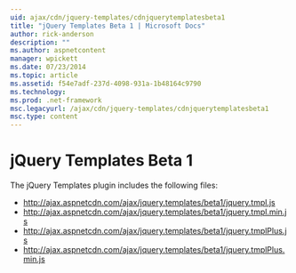 ```yaml
---
uid: ajax/cdn/jquery-templates/cdnjquerytemplatesbeta1
title: "jQuery Templates Beta 1 | Microsoft Docs"
author: rick-anderson
description: ""
ms.author: aspnetcontent
manager: wpickett
ms.date: 07/23/2014
ms.topic: article
ms.assetid: f54e7adf-237d-4098-931a-1b48164c9790
ms.technology: 
ms.prod: .net-framework
msc.legacyurl: /ajax/cdn/jquery-templates/cdnjquerytemplatesbeta1
msc.type: content
---
```

jQuery Templates Beta 1
====================
The jQuery Templates plugin includes the following files:

- http://ajax.aspnetcdn.com/ajax/jquery.templates/beta1/jquery.tmpl.js
- http://ajax.aspnetcdn.com/ajax/jquery.templates/beta1/jquery.tmpl.min.js
- http://ajax.aspnetcdn.com/ajax/jquery.templates/beta1/jquery.tmplPlus.js
- http://ajax.aspnetcdn.com/ajax/jquery.templates/beta1/jquery.tmplPlus.min.js